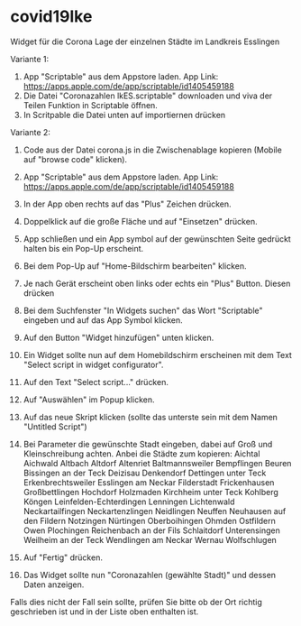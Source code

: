 # covid19lke
Widget für die Corona Lage der einzelnen Städte im Landkreis Esslingen

Variante 1:
1. App "Scriptable" aus dem Appstore laden. App Link: https://apps.apple.com/de/app/scriptable/id1405459188
2. Die Datei "Coronazahlen lkES.scriptable" downloaden und viva der Teilen Funktion in Scriptable öffnen.
3. In Scritpable die Datei unten auf importiernen drücken

Variante 2:
1. Code aus der Datei corona.js in die Zwischenablage kopieren (Mobile auf "browse code" klicken).
2. App "Scriptable" aus dem Appstore laden. App Link: https://apps.apple.com/de/app/scriptable/id1405459188
3. In der App oben rechts auf das "Plus" Zeichen drücken.
4. Doppelklick auf die große Fläche und auf "Einsetzen" drücken.
5. App schließen und ein App symbol auf der gewünschten Seite gedrückt halten bis ein Pop-Up erscheint.
6. Bei dem Pop-Up auf "Home-Bildschirm bearbeiten" klicken.
7. Je nach Gerät erscheint oben links oder echts ein "Plus" Button. Diesen drücken
8. Bei dem Suchfenster "In Widgets suchen" das Wort "Scriptable" eingeben und auf das App Symbol klicken.
9. Auf den Button "Widget hinzufügen" unten klicken.
10. Ein Widget sollte nun auf dem Homebildschirm erscheinen mit dem Text "Select script in widget configurator".
11. Auf den Text "Select script..." drücken.
12. Auf "Auswählen" im Popup klicken.
13. Auf das neue Skript klicken (sollte das unterste sein mit dem Namen "Untitled Script")
14. Bei Parameter die gewünschte Stadt eingeben, dabei auf Groß und Kleinschreibung achten. Anbei die Städte zum kopieren:
      Aichtal
      Aichwald
      Altbach
      Altdorf
      Altenriet
      Baltmannsweiler
      Bempflingen
      Beuren
      Bissingen an der Teck
      Deizisau
      Denkendorf
      Dettingen unter Teck
      Erkenbrechtsweiler
      Esslingen am Neckar
      Filderstadt
      Frickenhausen
      Großbettlingen
      Hochdorf
      Holzmaden
      Kirchheim unter Teck
      Kohlberg
      Köngen
      Leinfelden-Echterdingen
      Lenningen
      Lichtenwald
      Neckartailfingen
      Neckartenzlingen
      Neidlingen
      Neuffen
      Neuhausen auf den Fildern
      Notzingen
      Nürtingen
      Oberboihingen
      Ohmden
      Ostfildern
      Owen
      Plochingen
      Reichenbach an der Fils
      Schlaitdorf
      Unterensingen
      Weilheim an der Teck
      Wendlingen am Neckar
      Wernau
      Wolfschlugen
      
15. Auf "Fertig" drücken.
16. Das Widget sollte nun "Coronazahlen (gewählte Stadt)" und dessen Daten anzeigen.

Falls dies nicht der Fall sein sollte, prüfen Sie bitte ob der Ort richtig geschrieben ist und in der Liste oben enthalten ist.

